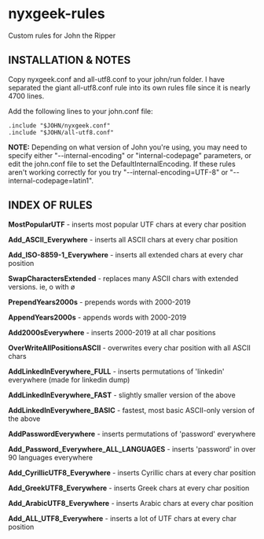 # nyxgeek-rules
Custom rules for John the Ripper

INSTALLATION & NOTES
------------------------------------
Copy nyxgeek.conf and all-utf8.conf to your john/run folder. I have separated the giant all-utf8.conf rule into its own rules file since it is nearly 4700 lines. 

Add the following lines to your john.conf file:
```
.include "$JOHN/nyxgeek.conf"
.include "$JOHN/all-utf8.conf"
```


**NOTE:** Depending on what version of John you're using, you may need to specify either "--internal-encoding" or "internal-codepage" parameters, or edit the john.conf file to set the DefaultInternalEncoding.  If these rules aren't working correctly for you try "--internal-encoding=UTF-8" or "--internal-codepage=latin1".



INDEX OF RULES
-------------------------------------
**MostPopularUTF** - inserts most popular UTF chars at every char position

**Add_ASCII_Everywhere** - inserts all ASCII chars at every char position

**Add_ISO-8859-1_Everywhere** - inserts all extended chars at every char position

**SwapCharactersExtended** - replaces many ASCII chars with extended versions. ie, o with ø

**PrependYears2000s** - prepends words with 2000-2019

**AppendYears2000s** - appends words with 2000-2019

**Add2000sEverywhere** - inserts 2000-2019 at all char positions

**OverWriteAllPositionsASCII** - overwrites every char position with all ASCII chars

**AddLinkedInEverywhere_FULL** - inserts permutations of 'linkedin' everywhere (made for linkedin dump)

**AddLinkedInEverywhere_FAST** - slightly smaller version of the above

**AddLinkedInEverywhere_BASIC** - fastest, most basic ASCII-only version of the above

**AddPasswordEverywhere** - inserts permutations of 'password' everywhere

**Add_Password_Everywhere_ALL_LANGUAGES** - inserts 'password' in over 90 languages everywhere

**Add_CyrillicUTF8_Everywhere** - inserts Cyrillic chars at every char position

**Add_GreekUTF8_Everywhere** - inserts Greek chars at every char position

**Add_ArabicUTF8_Everywhere** - inserts Arabic chars at every char position

**Add_ALL_UTF8_Everywhere** - inserts a lot of UTF chars at every char position


